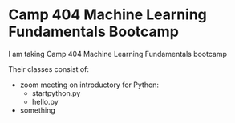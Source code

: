 # Camp 404 Machine Learning Fundamentals Bootcamp
 I am taking Camp 404 Machine Learning Fundamentals bootcamp
 
 Their classes consist of:
 * zoom meeting on introductory for Python:
   - startpython.py
   - hello.py
 * something
